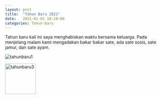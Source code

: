 ```yaml
---
layout: post
title:  "Tahun Baru 2021"
date:   2021-01-01 10:18:00
categories: Tahun-baru
---
```


<p>Tahun baru kali ini saya menghabiskan waktu bersama keluarga. Pada menjelang malam kami mengadakan bakar bakar sate, ada sate sosis, sate jamur, dan sate ayam.</p>

<p><img src="{{site.baseurl}}/assets/foto/tahunbaru1.jpg" alt="tahunbaru1" /></p>
<p><img src="{{site.baseurl}}/assets/foto/tahunbaru5.jpg" alt="tahunbaru3" width="100" /></p>